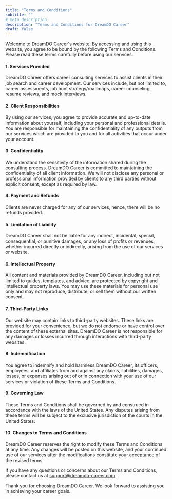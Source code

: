 ```yaml
---
title: "Terms and Conditions"
subtitle: ""
# meta description
description: "Terms and Conditions for DreamDO Career"
draft: false
---
```


Welcome to DreamDO Career's website. By accessing and using this website, you agree to be bound by the following Terms and Conditions. Please read these terms carefully before using our services.

#### 1. Services Provided

DreamDO Career offers career consulting services to assist clients in their job search and career development. Our services include, but not limited to, career assessments, job hunt strategy/roadmaps, career counseling, resume reviews, and mock interviews.

#### 2. Client Responsibilities

By using our services, you agree to provide accurate and up-to-date information about yourself, including your personal and professional details. You are responsible for maintaining the confidentiality of any outputs from our services which are provided to you and for all activities that occur under your account.

#### 3. Confidentiality

We understand the sensitivity of the information shared during the consulting process. DreamDO Career is committed to maintaining the confidentiality of all client information. We will not disclose any personal or professional information provided by clients to any third parties without explicit consent, except as required by law.

#### 4. Payment and Refunds

Clients are never charged for any of our services, hence, there will be no refunds provided.

#### 5. Limitation of Liability

DreamDO Career shall not be liable for any indirect, incidental, special, consequential, or punitive damages, or any loss of profits or revenues, whether incurred directly or indirectly, arising from the use of our services or website.

#### 6. Intellectual Property

All content and materials provided by DreamDO Career, including but not limited to guides, templates, and advice, are protected by copyright and intellectual property laws. You may use these materials for personal use only and may not reproduce, distribute, or sell them without our written consent.

#### 7. Third-Party Links

Our website may contain links to third-party websites. These links are provided for your convenience, but we do not endorse or have control over the content of these external sites. DreamDO Career is not responsible for any damages or losses incurred through interactions with third-party websites.

#### 8. Indemnification

You agree to indemnify and hold harmless DreamDO Career, its officers, employees, and affiliates from and against any claims, liabilities, damages, losses, or expenses arising out of or in connection with your use of our services or violation of these Terms and Conditions.

#### 9. Governing Law

These Terms and Conditions shall be governed by and construed in accordance with the laws of the United States. Any disputes arising from these terms will be subject to the exclusive jurisdiction of the courts in the United States.

#### 10. Changes to Terms and Conditions

DreamDO Career reserves the right to modify these Terms and Conditions at any time. Any changes will be posted on this website, and your continued use of our services after the modifications constitute your acceptance of the revised terms.

If you have any questions or concerns about our Terms and Conditions, please contact us at support@dreamdo-career.com.

Thank you for choosing DreamDO Career. We look forward to assisting you in achieving your career goals.